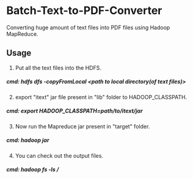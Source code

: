 # Batch-Text-to-PDF-Converter
Converting huge amount of text files into PDF files using Hadoop MapReduce.


## Usage

1. Put all the text files into the HDFS.
##### cmd: hdfs dfs -copyFromLocal <path to local directory(of text files)> <path to HDFS directory>
   
2. export "itext" jar file present in "lib" folder to HADOOP_CLASSPATH.
##### cmd: export HADOOP_CLASSPATH=path/to/itext/jar
   
3. Now run the Mapreduce jar present in "target" folder.
##### cmd: hadoop jar <path to jar file> <path to HDFS directory where text files stored> <path to directory to store the output files>

4. You can check out the output files.
##### cmd: hadoop fs -ls /<path to output directory>
